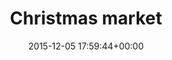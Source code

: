 ---
title:		"Christmas market"
type:		"photos"
mediatype:		"upload"
location:		"Berlin, Germany"
date:		"2015-12-05 17:59:44+00:00"
album:		"city"
filename:		"berlin-christmas-market.md"
series:		"christmas-market"
cl_public_id:		"city/berlin-christmas-market"
cl_version:		1497000187
format:		"tiff"
bytes:		4989328
width:		2158
height:		1440
colours:
- "#0C0501"
- "#271F10"
- "#1C1305"
- "#050505"
- "#090503"
- "#010001"
- "#776138"
- "#DBDDBD"
- "#D6BA78"
- "#313421"
- "#F9F4E9"
- "#7D794F"
- "#7C8268"
- "#DED692"
- "#252B26"
- "#000002"
- "#738275"
- "#B6CABB"
exposure_mode:		"Auto"
program:		"Aperture-priority AE"
aperture:		"2.8"
focal_length:		"24.0 mm"
iso:		"2500"
shutter_speed:		"1/13"
metering:		"Multi-segment"
flash:		"Off, Did not fire"
white_balance:		"Custom"
colour_temp:		"3600"
has_crop:		"true"
orientation:		"Horizontal (normal)"
camera_model:		"NIKON D800"
lens_info:		"24-70mm f/2.8"
artist: "Matt Finucane"
x_resolution:		"300"
y_resolution:		"300"
---